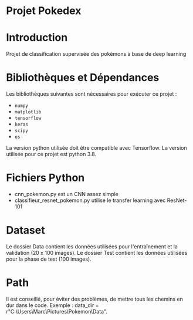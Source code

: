 # Projet Pokedex

# Introduction
Projet de classification supervisée des pokémons à base de deep learning

# Bibliothèques et Dépendances
Les bibliothèques suivantes sont nécessaires pour exécuter ce projet :
- `numpy`
- `matplotlib`
- `tensorflow`
- `keras`
- `scipy`
- `os`

La version python utilisée doit être compatible avec Tensorflow. La version utilisée pour ce projet est python 3.8.

# Fichiers Python
- cnn_pokemon.py est un CNN assez simple
- classifieur_resnet_pokemon.py utilise le transfer learning avec ResNet-101

# Dataset
Le dossier Data contient les données utilisées pour l'entraînement et la validation (20 x 100 images).
Le dossier Test contient les données utilisées pour la phase de test (100 images).

# Path
Il est conseillé, pour éviter des problèmes, de mettre tous les chemins en dur dans le code. Exemple : data_dir = r"C:\Users\Marc\Pictures\Pokemon\Data".
